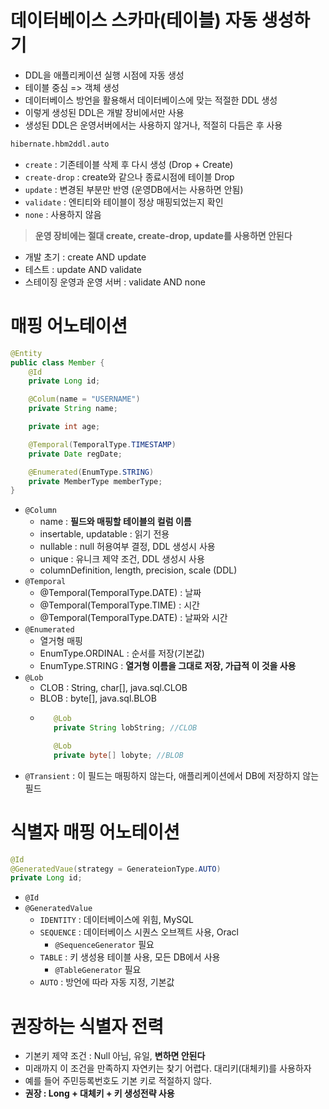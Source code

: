 # 데이터베이스 스카마(테이블) 자동 생성하기
- DDL을 애플리케이션 실행 시점에 자동 생성
- 테이블 중심 => 객체 생성
- 데이터베이스 방언을 활용해서 데이터베이스에 맞는 적절한 DDL 생성
- 이렇게 생성된 DDL은 개발 장비에서만 사용
- 생성된 DDL은 운영서버에서는 사용하지 않거나, 적절히 다듬은 후 사용


```xml
hibernate.hbm2ddl.auto
```
- `create` : 기존테이블 삭제 후 다시 생성 (Drop + Create)
- `create-drop` : create와 같으나 종료시점에 테이블 Drop
- `update` : 변경된 부분만 반영 (운영DB에서는 사용하면 안됨)
- `validate` : 엔티티와 테이블이 정상 매핑되었는지 확인
- `none` : 사용하지 않음

> **운영 장비에는 절대 create, create-drop, update를 사용하면 안된다**

- 개발 초기 : create AND update
- 테스트 : update AND validate
- 스테이징 운영과 운영 서버 : validate AND none

 # 매핑 어노테이션
```java
@Entity
public class Member {
    @Id
    private Long id;

    @Colum(name = "USERNAME")
    private String name;

    private int age;

    @Temporal(TemporalType.TIMESTAMP)
    private Date regDate;

    @Enumerated(EnumType.STRING)
    private MemberType memberType;
}
```



 - `@Column`
   - name : **필드와 매핑할 테이블의 컬럼 이름**
   - insertable, updatable : 읽기 전용
   - nullable : null 허용여부 결정, DDL 생성시 사용
   - unique : 유니크 제약 조건, DDL 생성시 사용
   - columnDefinition, length, precision, scale (DDL)
 - `@Temporal`
   - @Temporal(TemporalType.DATE) : 날짜
   - @Temporal(TemporalType.TIME) : 시간
   - @Temporal(TemporalType.DATE) : 날짜와 시간
 - `@Enumerated`
   - 열거형 매핑
   - EnumType.ORDINAL : 순서를 저장(기본값)
   - EnumType.STRING : **열거형 이름을 그대로 저장, 가급적 이 것을 사용**
 - `@Lob`
   - CLOB : String, char[], java.sql.CLOB
   - BLOB : byte[], java.sql.BLOB
   - ```java
        @Lob
        private String lobString; //CLOB

        @Lob
        private byte[] lobyte; //BLOB
     ```
 - `@Transient` : 이 필드는 매핑하지 않는다, 애플리케이션에서 DB에 저장하지 않는 필드

# 식별자 매핑 어노테이션

```java
@Id
@GeneratedVaue(strategy = GenerateionType.AUTO)
private Long id;
```

- `@Id`
- `@GeneratedValue`
  - `IDENTITY` : 데이터베이스에 위힘, MySQL
  - `SEQUENCE` : 데이터베이스 시퀀스 오브젝트 사용, Oracl
    - `@SequenceGenerator` 필요
  - `TABLE` : 키 생성용 테이블 사용, 모든 DB에서 사용
    - `@TableGenerator` 필요
  - `AUTO` : 방언에 따라 자동 지정, 기본값

# 권장하는 식별자 전력
- 기본키 제약 조건 : Null 아님, 유일, **변하면 안된다**
- 미래까지 이 조건을 만족하지 자연키는 찾기 어렵다. 대리키(대체키)를 사용하자
- 예를 들어 주민등록번호도 기본 키로 적절하지 않다.
- **권장 : Long + 대체키 + 키 생성전략 사용**